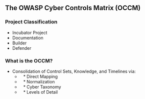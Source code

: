 ## The OWASP Cyber Controls Matrix (OCCM)

### Project Classification

* <i class="fas fa-egg" style="color:#233e81;"></i> Incubator Project
* <i class="fas fa-book" style="color:#233e81;"></i> Documentation
* <i class="fas fa-toolbox" style="color:#233e81;"></i> Builder
* <i class="fas fa-shield-alt" style="color:#233e81;"></i> Defender

### What is the OCCM?

* Consolidation of Control Sets, Knowledge, and Timelines via:
  - &nbsp;&nbsp;&nbsp;\* Direct Mapping
  - &nbsp;&nbsp;&nbsp;\* Normalization
  - &nbsp;&nbsp;&nbsp;\* Cyber Taxonomy
  - &nbsp;&nbsp;&nbsp;\* Levels of Detail
